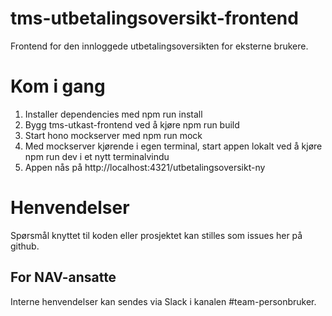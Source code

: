# tms-utbetalingsoversikt-frontend

Frontend for den innloggede utbetalingsoversikten for eksterne brukere.

# Kom i gang

1. Installer dependencies med npm run install
2. Bygg tms-utkast-frontend ved å kjøre npm run build
3. Start hono mockserver med npm run mock
4. Med mockserver kjørende i egen terminal, start appen lokalt ved å kjøre npm run dev i et nytt terminalvindu
5. Appen nås på http://localhost:4321/utbetalingsoversikt-ny

# Henvendelser

Spørsmål knyttet til koden eller prosjektet kan stilles som issues her på github.

## For NAV-ansatte

Interne henvendelser kan sendes via Slack i kanalen #team-personbruker.
